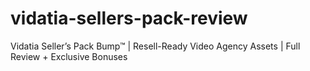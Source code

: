 # vidatia-sellers-pack-review
Vidatia Seller’s Pack Bump™ | Resell-Ready Video Agency Assets | Full Review + Exclusive Bonuses
